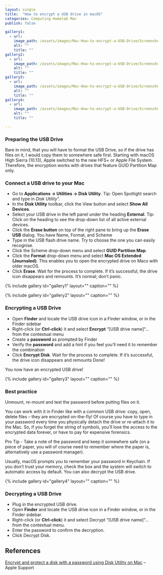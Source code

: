 ```yaml
---
layout: single
title:  "How to encrypt a USB drive in macOS"
categories: Computing Homelab Mac
publish: false

gallery1:
  - url:
    image_path: /assets/images/Mac-How-to-encrypt-a-USB-Drive/Screenshot_2022-10-12_at_14.40.36.png    
    alt: ""
    title: ""
gallery2:
  - url:
    image_path: /assets/images/Mac-How-to-encrypt-a-USB-Drive/Screenshot_2022-10-12_at_14.41.25.png
    alt: ""
    title: ""
gallery3:
  - url:
    image_path: /assets/images/Mac-How-to-encrypt-a-USB-Drive/Screenshot_2022-10-12_at_15.22.18.png
    alt: ""
    title: ""
gallery4:
  - url:
    image_path: /assets/images/Mac-How-to-encrypt-a-USB-Drive/Screenshot_2022-10-12_at_15.37.56.png
    alt: ""
    title: ""

---
```


### Preparing the USB Drive

Bare in mind, that you will have to format the USB Drive, so if the drive has files on it, I would copy them to somewhere safe first. Starting with macOS High Sierra (10.13), Apple switched to the new HFS+ or Apple File System. Therefore, the encryption works with drives that feature GUID Partition Map only.

### Connect a USB drive to your Mac

* Go to **Applications -> Utilities -> Disk Utility**. Tip: Open Spotlight search and type in *Disk Utility*”.
* In the **Disk Utility** toolbar, click the View button and select **Show All Devices**.
* Select your USB drive in the left panel under the heading **External**. Tip: Click on the heading to see the drop-down list of all active external devices.
* Click the **Erase button** on top of the right pane to bring up the **Erase USB** dialog. You have Name, Format, and Scheme
* Type in the USB flash drive name. Try to choose the one you can easily recognise.
* Click the Scheme drop-down menu and select **GUID Partition Map**.
* Click the **Format** drop-down menu and select **Mac OS Extended (Journaled)**. This enables you to open the encrypted drive on Macs with older macOS.
* Click **Erase**. Wait for the process to complete. If it’s successful, the drive icon disappears and remounts. It’s normal; don’t panic.

{% include gallery id="gallery1" layout="" caption="" %}

{% include gallery id="gallery2" layout="" caption="" %}

### Encrypting a USB Drive

* Open **Finder** and locate the USB drive icon in a Finder window, or in the Finder sidebar
* Right-click (or **Ctrl-click**) it and select **Encrypt** “[USB drive name]“… from the contextual menu
* Create a **password** as prompted by Finder
* Verify the **password** and add a hint if you feel you’ll need it to remember the combination
* Click **Encrypt Disk**. Wait for the process to complete. If it’s successful, the drive icon disappears and remounts
Done!  

You now have an encrypted USB drive!

{% include gallery id="gallery3" layout="" caption="" %}

### Best practice

Unmount, re-mount and test the password before putting files on it.

You can work with it in Finder like with a common USB drive: copy, open, delete files – they are encrypted on-the-fly! Of course you have to type in your password every time you physically detach the drive or re-attach it to the Mac. So, if you forget the string of symbols, you’ll lose the access to the encrypted data forever, or have to pay for expensive forensics.

Pro Tip - Take a note of the password and keep it somewhere safe (on a piece of paper, you will of course need to remember where the paper is, alternatively use a password manager).

Usually, macOS prompts you to remember your password in Keychain. If you don’t trust your memory, check the box and the system will switch to automatic access by default. You can also decrypt the USB drive.

{% include gallery id="gallery4" layout="" caption="" %}

### Decrypting a USB Drive

* Plug in the encrypted USB drive.
* Open **Finder** and locate the USB drive icon in a Finder window, or in the Finder sidebar.
* Right-click (or **Ctrl-click**) it and select Decrypt “[USB drive name]“… from the contextual menu.
* Enter the password to confirm the decryption.
* Click Decrypt Disk.

## References

[Encrypt and protect a disk with a password using Disk Utility on Mac](https://support.apple.com/en-gb/guide/disk-utility/dskutl35612/mac) – Apple Support
